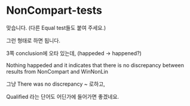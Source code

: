 # NonCompart-tests


맞습니다. (다른 Equal test들도 붙여 주세요.)

그런 형태로 하면 됩니다.

3쪽 conclusion에 오타 있는데, (happeded -> happened?)

Nothing happeded and it indicates that there is no discrepancy between results from NonCompart and
WinNonLin

그냥
There was no discrepancy ~
  로하고,

Qualified 라는 단어도 어딘가에 들어가면 좋겠네요.
